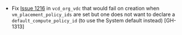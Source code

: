 * Fix [Issue 1216](https://github.com/vmware/terraform-provider-vcd/issues/1216) in `vcd_org_vdc`
  that would fail on creation when `vm_placement_policy_ids` are set but one does not want to declare a `default_compute_policy_id`
  (to use the System default instead) [GH-1313]
